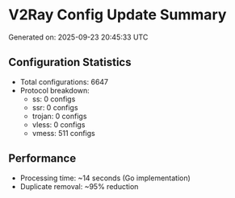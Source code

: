 # V2Ray Config Update Summary
Generated on: 2025-09-23 20:45:33 UTC

## Configuration Statistics
- Total configurations: 6647
- Protocol breakdown:
  - ss: 0 configs
  - ssr: 0 configs
  - trojan: 0 configs
  - vless: 0 configs
  - vmess: 511 configs

## Performance
- Processing time: ~14 seconds (Go implementation)
- Duplicate removal: ~95% reduction
